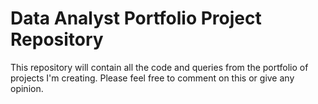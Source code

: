 # Data Analyst Portfolio Project Repository
This repository will contain all the code and queries from the portfolio of projects I'm creating.
Please feel free to comment on this or give any opinion.
